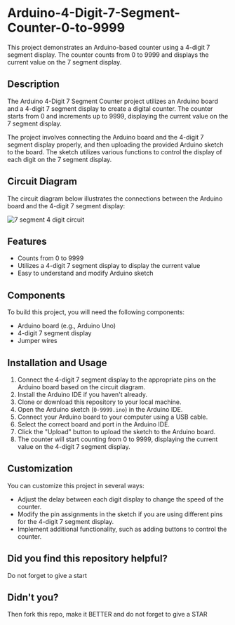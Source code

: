 # Arduino-4-Digit-7-Segment-Counter-0-to-9999
This project demonstrates an Arduino-based counter using a 4-digit 7 segment display. The counter counts from 0 to 9999 and displays the current value on the 7 segment display.

## Description
The Arduino 4-Digit 7 Segment Counter project utilizes an Arduino board and a 4-digit 7 segment display to create a digital counter. The counter starts from 0 and increments up to 9999, displaying the current value on the 7 segment display.

The project involves connecting the Arduino board and the 4-digit 7 segment display properly, and then uploading the provided Arduino sketch to the board. The sketch utilizes various functions to control the display of each digit on the 7 segment display.

## Circuit Diagram

The circuit diagram below illustrates the connections between the Arduino board and the 4-digit 7 segment display:

![7 segment 4 digit circuit](https://github.com/ozermehmett/Arduino-4-Digit-7-Segment-Counter-0-to-9999/assets/115498182/2fc33440-0edf-4cc6-8ce6-7330d6ea5387)


## Features

- Counts from 0 to 9999
- Utilizes a 4-digit 7 segment display to display the current value
- Easy to understand and modify Arduino sketch

## Components

To build this project, you will need the following components:

- Arduino board (e.g., Arduino Uno)
- 4-digit 7 segment display
- Jumper wires

## Installation and Usage

1. Connect the 4-digit 7 segment display to the appropriate pins on the Arduino board based on the circuit diagram.
2. Install the Arduino IDE if you haven't already.
3. Clone or download this repository to your local machine.
4. Open the Arduino sketch (`0-9999.ino`) in the Arduino IDE.
5. Connect your Arduino board to your computer using a USB cable.
6. Select the correct board and port in the Arduino IDE.
7. Click the "Upload" button to upload the sketch to the Arduino board.
8. The counter will start counting from 0 to 9999, displaying the current value on the 4-digit 7 segment display.

## Customization

You can customize this project in several ways:

- Adjust the delay between each digit display to change the speed of the counter.
- Modify the pin assignments in the sketch if you are using different pins for the 4-digit 7 segment display.
- Implement additional functionality, such as adding buttons to control the counter.

## Did you find this repository helpful?
Do not forget to give a start

## Didn't you?
Then fork this repo, make it BETTER and do not forget to give a STAR
